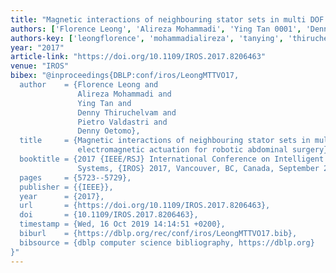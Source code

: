 ```yaml
---
title: "Magnetic interactions of neighbouring stator sets in multi DOF local electromagnetic actuation for robotic abdominal surgery"
authors: ['Florence Leong', 'Alireza Mohammadi', 'Ying Tan 0001', 'Denny Thiruchelvam', 'Pietro Valdastri', 'Denny Oetomo']
authors-key: ['leongflorence', 'mohammadialireza', 'tanying', 'thiruchelvamdenny', 'valdastripietro', 'oetomodenny']
year: "2017"
article-link: "https://doi.org/10.1109/IROS.2017.8206463"
venue: "IROS"
bibex: "@inproceedings{DBLP:conf/iros/LeongMTTVO17,
  author    = {Florence Leong and
               Alireza Mohammadi and
               Ying Tan and
               Denny Thiruchelvam and
               Pietro Valdastri and
               Denny Oetomo},
  title     = {Magnetic interactions of neighbouring stator sets in multi {DOF} local
               electromagnetic actuation for robotic abdominal surgery},
  booktitle = {2017 {IEEE/RSJ} International Conference on Intelligent Robots and
               Systems, {IROS} 2017, Vancouver, BC, Canada, September 24-28, 2017},
  pages     = {5723--5729},
  publisher = {{IEEE}},
  year      = {2017},
  url       = {https://doi.org/10.1109/IROS.2017.8206463},
  doi       = {10.1109/IROS.2017.8206463},
  timestamp = {Wed, 16 Oct 2019 14:14:51 +0200},
  biburl    = {https://dblp.org/rec/conf/iros/LeongMTTVO17.bib},
  bibsource = {dblp computer science bibliography, https://dblp.org}
}"
---
```

